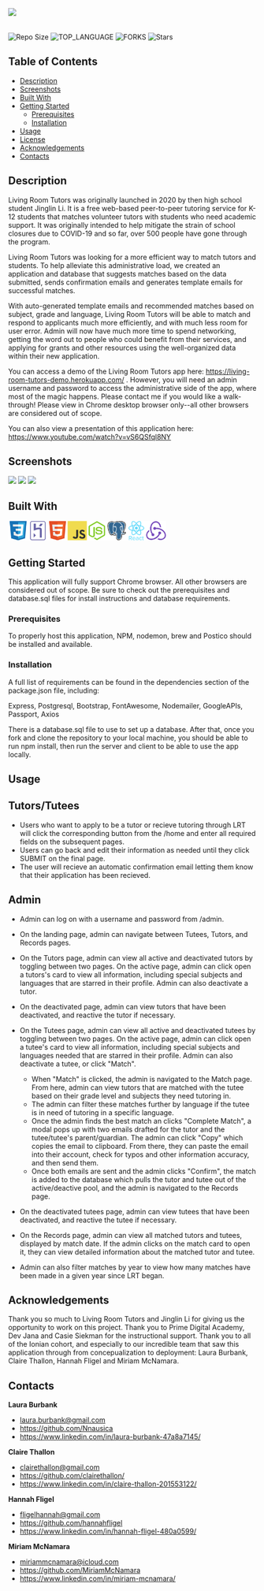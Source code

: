 <img src="src/images/Logo.png"/>
<br></br>

![Repo Size](https://img.shields.io/github/languages/code-size/clairethallon/Living-Room-Tutors.svg?style=for-the-badge) ![TOP_LANGUAGE](https://img.shields.io/github/languages/top/clairethallon/Living-Room-Tutors.svg?style=for-the-badge) ![FORKS](https://img.shields.io/github/forks/clairethallon/Living-Room-Tutors.svg?style=for-the-badge&social) ![Stars](https://img.shields.io/github/stars/clairethallon/Living-Room-Tutors.svg?style=for-the-badge)

## Table of Contents

- [Description](#description)
- [Screenshots](#screenshots)
- [Built With](#built-with)
- [Getting Started](#getting-started)
  - [Prerequisites](#prerequisites)
  - [Installation](#installation)
- [Usage](#usage)
- [License](#license)
- [Acknowledgements](#acknowledgements)
- [Contacts](#contacts)

## Description

Living Room Tutors was originally launched in 2020 by then high school student Jinglin Li. It is a free web-based peer-to-peer tutoring service for K-12 students that matches volunteer tutors with students who need academic support. It was originally intended to help mitigate the strain of school closures due to COVID-19 and so far, over 500 people have gone through the program.

Living Room Tutors was looking for a more efficient way to match tutors and students. To help alleviate this administrative load, we created an application and database that suggests matches based on the data submitted, sends confirmation emails and generates template emails for successful matches.

With auto-generated template emails and recommended matches based on subject, grade and language, Living Room Tutors will be able to match and respond to applicants much more efficiently, and with much less room for user error. Admin will now have much more time to spend networking, getting the word out to people who could benefit from their services, and applying for grants and other resources using the well-organized data within their new application.

You can access a demo of the Living Room Tutors app here: https://living-room-tutors-demo.herokuapp.com/ . However, you will need an admin username and password to access the administrative side of the app, where most of the magic happens. Please contact me if you would like a walk-through! Please view in Chrome desktop browser only--all other browsers are considered out of scope.

You can also view a presentation of this application here: https://www.youtube.com/watch?v=vS6QSfql8NY 

## Screenshots

<img src='/src/images/forms.gif'/>
<img src='/src/images/tutorstutees.gif'>
<img src='src/images/matchesAndRecords.gif'>

## Built With

<a href="https://developer.mozilla.org/en-US/docs/Web/CSS"><img src="https://raw.githubusercontent.com/devicons/devicon/master/icons/css3/css3-original.svg" height="40px" width="40px" /></a><a href="https://www.heroku.com/"><img src="https://raw.githubusercontent.com/devicons/devicon/master/icons/heroku/heroku-original.svg" height="40px" width="40px" /></a><a href="https://developer.mozilla.org/en-US/docs/Web/HTML"><img src="https://raw.githubusercontent.com/devicons/devicon/master/icons/html5/html5-original.svg" height="40px" width="40px" /></a><a href="https://developer.mozilla.org/en-US/docs/Web/JavaScript"><img src="https://raw.githubusercontent.com/devicons/devicon/master/icons/javascript/javascript-original.svg" height="40px" width="40px" /></a><a href="https://nodejs.org/en/"><img src="https://raw.githubusercontent.com/devicons/devicon/master/icons/nodejs/nodejs-original.svg" height="40px" width="40px" /></a><a href="https://www.postgresql.org/"><img src="https://raw.githubusercontent.com/devicons/devicon/master/icons/postgresql/postgresql-original.svg" height="40px" width="40px" /></a><a href="https://reactjs.org/"><img src="https://raw.githubusercontent.com/devicons/devicon/master/icons/react/react-original-wordmark.svg" height="40px" width="40px" /></a><a href="https://redux.js.org/"><img src="https://raw.githubusercontent.com/devicons/devicon/master/icons/redux/redux-original.svg" height="40px" width="40px" /></a>

## Getting Started

This application will fully support Chrome browser. All other browsers are considered out of scope.
Be sure to check out the prerequisites and database.sql files for install instructions and database requirements.

### Prerequisites

To properly host this application, NPM, nodemon, brew and Postico should be installed and available.

### Installation

A full list of requirements can be found in the dependencies section of the package.json file, including:

Express, Postgresql, Bootstrap, FontAwesome, Nodemailer, GoogleAPIs, Passport, Axios

There is a database.sql file to use to set up a database. After that, once you fork and clone the repository to your local machine, you should be able to run npm install, then run the server and client to be able to use the app locally.

## Usage

## Tutors/Tutees

- Users who want to apply to be a tutor or recieve tutoring through LRT will click the corresponding button from the /home and enter all required fields on the subsequent pages.
- Users can go back and edit their information as needed until they click SUBMIT on the final page.
- The user will recieve an automatic confirmation email letting them know that their application has been recieved.

## Admin

- Admin can log on with a username and password from /admin.
- On the landing page, admin can navigate between Tutees, Tutors, and Records pages.

- On the Tutors page, admin can view all active and deactivated tutors by toggling between two pages. On the active page, admin can click open a tutors's card to view all information, including special subjects and languages that are starred in their profile. Admin can also deactivate a tutor.
- On the deactivated page, admin can view tutors that have been deactivated, and reactive the tutor if necessary.
- On the Tutees page, admin can view all active and deactivated tutees by toggling between two pages. On the active page, admin can click open a tutee's card to view all information, including special subjects and languages needed that are starred in their profile. Admin can also deactivate a tutee, or click "Match".
  - When "Match" is clicked, the admin is navigated to the Match page. From here, admin can view tutors that are matched with the tutee based on their grade level and subjects they need tutoring in.
  - The admin can filter these matches further by language if the tutee is in need of tutoring in a specific language.
  - Once the admin finds the best match an clicks "Complete Match", a modal pops up with two emails drafted for the tutor and the tutee/tutee's parent/guardian. The admin can click "Copy" which copies the email to clipboard. From there, they can paste the email into their account, check for typos and other information accuracy, and then send them.
  - Once both emails are sent and the admin clicks "Confirm", the match is added to the database which pulls the tutor and tutee out of the active/deactive pool, and the admin is navigated to the Records page.
- On the deactivated tutees page, admin can view tutees that have been deactivated, and reactive the tutee if necessary.

- On the Records page, admin can view all matched tutors and tutees, displayed by match date. If the admin clicks on the match card to open it, they can view detailed information about the matched tutor and tutee.
- Admin can also filter matches by year to view how many matches have been made in a given year since LRT began.

## Acknowledgements

Thank you so much to Living Room Tutors and Jinglin Li for giving us the opportunity to work on this project. Thank you to Prime Digital Academy, Dev Jana and Casie Siekman for the instructional support. Thank you to all of the Ionian cohort, and especially to our incredible team that saw this application through from concepualization to deployment: Laura Burbank, Claire Thallon, Hannah Fligel and Miriam McNamara.

## Contacts

<b>Laura Burbank</b>

- laura.burbank@gmail.com
- https://github.com/Nnausica
- https://www.linkedin.com/in/laura-burbank-47a8a7145/

<b>Claire Thallon</b>

- clairethallon@gmail.com
- https://github.com/clairethallon/
- https://www.linkedin.com/in/claire-thallon-201553122/

<b>Hannah Fligel</b>

- fligelhannah@gmail.com
- https://github.com/hannahfligel
- https://www.linkedin.com/in/hannah-fligel-480a0599/

<b>Miriam McNamara</b>

- miriammcnamara@icloud.com
- https://github.com/MiriamMcNamara
- https://www.linkedin.com/in/miriam-mcnamara/

<!-- <a href="https://www.linkedin.com/in/"><img src="https://img.shields.io/badge/LinkedIn-0077B5?style=for-the-badge&logo=linkedin&logoColor=white" /></a>  <a href="mailto:"><img src=https://raw.githubusercontent.com/johnturner4004/readme-generator/master/src/components/assets/images/email_me_button_icon_151852.svg /></a> -->
